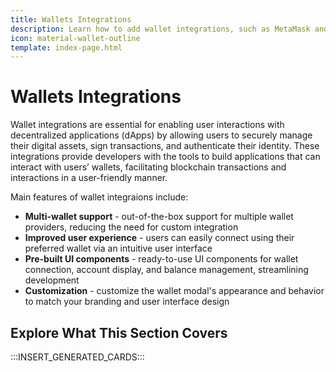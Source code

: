```yaml
---
title: Wallets Integrations
description: Learn how to add wallet integrations, such as MetaMask and WalletConnect, to your dApp on Tanssi appchains so users can automatically connect to their wallets.
icon: material-wallet-outline
template: index-page.html
---
```


# Wallets Integrations

Wallet integrations are essential for enabling user interactions with decentralized applications (dApps) by allowing users to securely manage their digital assets, sign transactions, and authenticate their identity. These integrations provide developers with the tools to build applications that can interact with users’ wallets, facilitating blockchain transactions and interactions in a user-friendly manner.

Main features of wallet integraions include:

- **Multi-wallet support** - out-of-the-box support for multiple wallet providers, reducing the need for custom integration
- **Improved user experience** - users can easily connect using their preferred wallet via an intuitive user interface
- **Pre-built UI components** - ready-to-use UI components for  wallet connection, account display, and balance management, streamlining development
- **Customization** - customize the wallet modal's appearance and behavior to match your branding and user interface design

## Explore What This Section Covers

:::INSERT_GENERATED_CARDS:::
